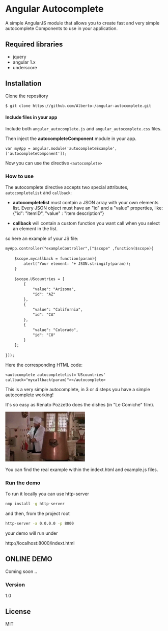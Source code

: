 # Angular Autocomplete

A simple AngularJS module that allows you to create fast and very simple autocomplete Components to use in your application.

## Required libraries

* jquery 
* angular 1.x
* underscore

## Installation

Clone the repository

```sh
$ git clone https://github.com/Alberto-/angular-autocomplete.git
```
#### Include files in your app

Include both `angular_autocomplete.js` and `angular_autocomplete.css` files.

Then inject the **autocompleteComponent** module in your app.

```
var myApp = angular.module('autocompleteExample',['autocompleteComponent']);
```
Now you can use the directive `<autocomplete>`

### How to use

The autocomplete directive accepts two special attributes,
`autocompletelist` and `callback`:
- **autocompletelist** must contain a JSON array with your own elements list. Every JSON object must have an "id" and a "value" properties, like: {"id": "itemID", "value" : "item description"}

- **callback** will contain a custom function you want call when you select an element in the list.


so here an example of your JS file:
```
myApp.controller("exampleController",["$scope" ,function($scope){

	$scope.mycallback = function(param){
		alert("Your element: "+ JSON.stringify(param));
    }

 	$scope.UScountries = [
	    {
	        "value": "Arizona",
	        "id": "AZ"
	    },
	    {
	        "value": "California",
	        "id": "CA"
	    },
	    {
	        "value": "Colorado",
	        "id": "CO"
    	}
    ];

}]);

```

Here the corresponding HTML code:

```
<autocomplete autocompletelist='UScountries' callback="mycallback(param)"></autocomplete>
```

This is a very simple autocomplete, in 3 or 4 steps you have a simple autocomplete working!

It's so easy as Renato Pozzetto does the dishes (in "Le Comiche" film).

![Alt text](https://github.com/Alberto-/angular-autocomplete/blob/master/assets/img/Pozzetto.gif?raw=true "One two three four...TAAC  (Pozzetto - Le comiche)")


You can find the real example within the indext.html and example.js files.

### Run the demo

To run it locally you can use http-server

```sh
nmp install -g http-server
```

and then, from the project root 

```sh
http-server -a 0.0.0.0 -p 8000
```


your demo will run under

http://localhost:8000/indext.html




## ONLINE DEMO

Coming soon ..


### Version
1.0 

## License

MIT 

[view demo]: <http://angularautocomplete-enta.rhcloud.com/app/>